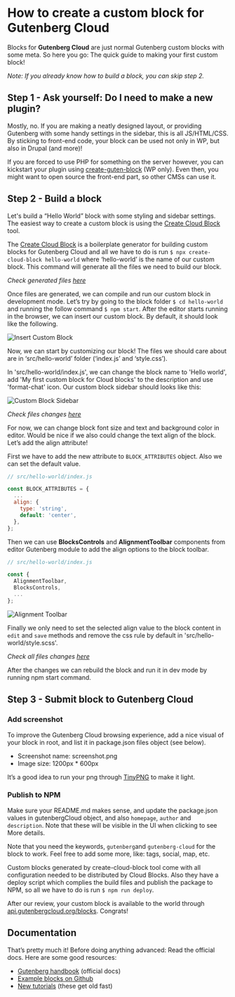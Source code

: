# How to create a custom block for Gutenberg Cloud

Blocks for **Gutenberg Cloud** are just normal Gutenberg custom blocks with some meta. So here you go: The quick guide to making your first custom block!

*Note: If you already know how to build a block, you can skip step 2.*

## Step 1 - Ask yourself: Do I need to make a new plugin?

Mostly, no. If you are making a neatly designed layout, or providing Gutenberg with some handy settings in the sidebar, this is all JS/HTML/CSS. By sticking to front-end code, your block can be used not only in WP, but also in Drupal (and more)!


If you are forced to use PHP for something on the server however, you can kickstart your plugin using [create-guten-block](https://github.com/ahmadawais/create-guten-block) (WP only). Even then, you  might want to open source the front-end part, so other CMSs can use it.

## Step 2 - Build a block

Let's build a “Hello World” block with some styling and sidebar settings. The easiest way to create a custom block is using the [Create Cloud Block](https://github.com/front/create-cloud-block) tool.

The [Create Cloud Block](https://github.com/front/create-cloud-block) is a boilerplate generator for building custom blocks for Gutenberg Cloud and all we have to do is run `$ npx create-cloud-block hello-world` where ‘hello-world’ is the name of our custom block. This command will generate all the files we need to build our block.

*Check generated files [here](https://github.com/SofiaSousa/hello-world/commit/5091f54683835b73813fb5d84c6a43e17cd32e93)*

Once files are generated, we can compile and run our custom block in development mode. Let’s try by going to the block folder `$ cd hello-world` and running the follow command `$ npm start`. After the editor starts running in the browser, we can insert our custom block. By default, it should look like the following.

![Insert Custom Block](../assets/insert_custom_block.gif?sanitize=true "Insert Custom Block")

Now, we can start by customizing our block! The files we should care about are in ‘src/hello-world’ folder (‘index.js’ and ‘style.css’).

In 'src/hello-world/index.js', we can change the block name to 'Hello world', add 'My first custom block for Cloud blocks' to the description and use 'format-chat' icon. Our custom block sidebar should looks like this:

![Custom Block Sidebar](../assets/custom_block_sidebar.png?sanitize=true "Custom Block Sidebar")

*Check files changes [here](https://github.com/SofiaSousa/hello-world/commit/247c1a05a32e8a9f2624ad01f9fd6efe60d5bc33)*

For now, we can change block font size and text and background color in editor. Would be nice if we also could change the text align of the block. Let’s add the align attribute!

First we have to add the new attribute to `BLOCK_ATTRIBUTES` object. Also we can set the default value.

```js
// src/hello-world/index.js

const BLOCK_ATTRIBUTES = {
  ...
  align: {
    type: 'string',
    default: 'center',
  },
};

```

Then we can use **BlocksControls** and **AlignmentToolbar** components from editor Gutenberg module to add the align options to the block toolbar.

```js
// src/hello-world/index.js

const {
  AlignmentToolbar,
  BlocksControls,
  ...
};

```

![Alignment Toolbar](../assets/alignment_toolbar.png?sanitize=true "Alignment Toolbar")

Finally we only need to set the selected align value to the block content in `edit` and `save` methods and remove the css rule by default in 'src/hello-world/style.scss'.

*Check all files changes [here](https://github.com/SofiaSousa/hello-world/commit/0b8d07d6d6f641f10eea714ce10803957a9020ae)*

After the changes we can rebuild the block and run it in dev mode by running npm start command.

## Step 3 - Submit block to Gutenberg Cloud

### Add screenshot

To improve the Gutenberg Cloud browsing experience, add a nice visual of your block in root, and list it in package.json files object (see below).

- Screenshot name: screenshot.png
- Image size: 1200px * 600px

It’s a good idea to run your png through [TinyPNG](https://tinypng.com/) to make it light.

### Publish to NPM

Make sure your README.md makes sense, and update the package.json values in gutenbergCloud object, and also `homepage`, `author` and `description`. Note that these will be visible in the UI when clicking to see More details. 

Note that you need the keywords, `gutenberg`and `gutenberg-cloud` for the block to work. Feel free to add some more, like: tags, social, map, etc.

Custom blocks generated by create-cloud-block tool come with all configuration needed to be distributed by Cloud Blocks. Also they have a deploy script which complies the build files and publish the package to NPM, so all we have to do is run `$ npm run deploy`.

After our review, your custom block is available to the world through [api.gutenbergcloud.org/blocks](https://api.gutenbergcloud.org/blocks). Congrats!

## Documentation

That’s pretty much it! Before doing anything advanced: Read the official docs. Here are some good resources:

- [Gutenberg handbook](https://wordpress.org/gutenberg/handbook/) (official docs)
- [Example blocks on Github](https://github.com/WordPress/gutenberg-examples)
- [New tutorials](http://gutenberg.news/category/tutorials/) (these get old fast)
